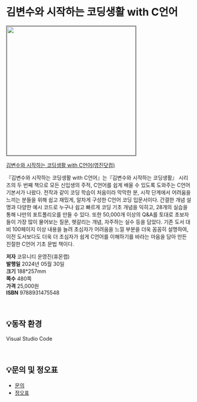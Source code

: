 # 김변수와 시작하는 코딩생활 with C언어


<img src="https://www.youngjin.com/images/book_cover/223415798996.jpg" height="350px" style="border: 2px solid grey;">

[김변수와 시작하는 코딩생활 with C언어(영진닷컴)](https://blog.naver.com/ydot/222675216271)

『김변수와 시작하는 코딩생활 with C언어』는『김변수와 시작하는 코딩생활』 시리즈의 두 번째 책으로 모든 신입생의 주적, C언어를 쉽게 배울 수 있도록 도와주는 C언어 기본서가 나왔다. 전작과 같이 코딩 학습이 처음이라 막막한 분, 시작 단계에서 어려움을 느끼는 분들을 위해 쉽고 재밌게, 알차게 구성한 C언어 코딩 입문서이다. 간결한 개념 설명과 다양한 예시 코드로 누구나 쉽고 빠르게 코딩 기초 개념을 익히고, 28개의 실습을 통해 나만의 포트폴리오를 만들 수 있다. 또한 50,000개 이상의 Q&A를 토대로 초보자들이 가장 많이 물어보는 질문, 헷갈리는 개념, 자주하는 실수 등을 담았다. 기존 도서 대비 100페이지 이상 내용을 늘려 초심자가 어려움을 느낄 부분을 더욱 꼼꼼히 설명하여, 이전 도서보다도 더욱 더 초심자가 쉽게 C언어를 이해하기를 바라는 마음을 담아 만든 친절한 C언어 기초 문법 책이다.

**저자** 코뮤니티 운영진(휴몬랩)  
**발행일** 2024년 05월 30일  
**크기** 188*257mm   
**쪽수** 480쪽  
**가격** 25,000원  
**ISBN** 9788931475548  

<br>

## 💡동작 환경
Visual Studio Code

<br>

## 💡문의 및 정오표
- [문의](mailto:Support@youngjin.com)
- [정오표](https://www.youngjin.com/Artyboard/mboard.asp?strBoardID=errata)



